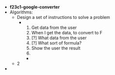 - **f23c1-google-converter**
- Algorithms:
	- Design a set of instructions to solve a problem
		- 1. Get data from the user
		  2. When I get the data, to convert to F
		  3. [?] What data from the user
		  4. [?] What sort of formula?
		  5. Show the user the result
		  6.
			-
	- 2
-